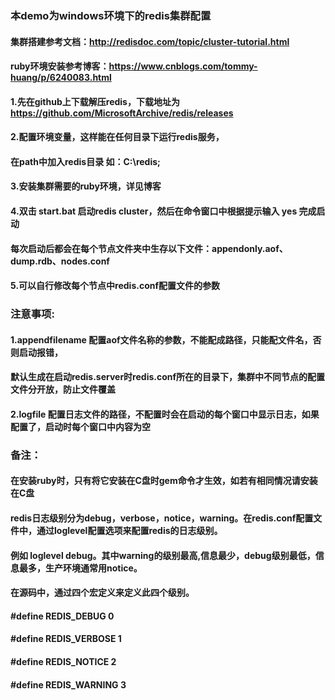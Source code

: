 ### 本demo为windows环境下的redis集群配置
#### 集群搭建参考文档：http://redisdoc.com/topic/cluster-tutorial.html
#### ruby环境安装参考博客：https://www.cnblogs.com/tommy-huang/p/6240083.html

#### 1.先在github上下载解压redis，下载地址为 https://github.com/MicrosoftArchive/redis/releases

#### 2.配置环境变量，这样能在任何目录下运行redis服务，
#### 在path中加入redis目录 如：C:\redis;

#### 3.安装集群需要的ruby环境，详见博客

#### 4.双击 start.bat 启动redis cluster，然后在命令窗口中根据提示输入 yes 完成启动
#### 每次启动后都会在每个节点文件夹中生存以下文件：appendonly.aof、dump.rdb、nodes.conf

#### 5.可以自行修改每个节点中redis.conf配置文件的参数

### 注意事项:

#### 1.appendfilename 配置aof文件名称的参数，不能配成路径，只能配文件名，否则启动报错，
#### 默认生成在启动redis.server时redis.conf所在的目录下，集群中不同节点的配置文件分开放，防止文件覆盖

#### 2.logfile 配置日志文件的路径，不配置时会在启动的每个窗口中显示日志，如果配置了，启动时每个窗口中内容为空

### 备注：

#### 在安装ruby时，只有将它安装在C盘时gem命令才生效，如若有相同情况请安装在C盘

#### redis日志级别分为debug，verbose，notice，warning。在redis.conf配置文件中，通过loglevel配置选项来配置redis的日志级别。

#### 例如 loglevel debug。其中warning的级别最高,信息最少，debug级别最低，信息最多，生产环境通常用notice。
#### 在源码中，通过四个宏定义来定义此四个级别。

#### #define REDIS_DEBUG 0
#### #define REDIS_VERBOSE 1
#### #define REDIS_NOTICE 2
#### #define REDIS_WARNING 3
